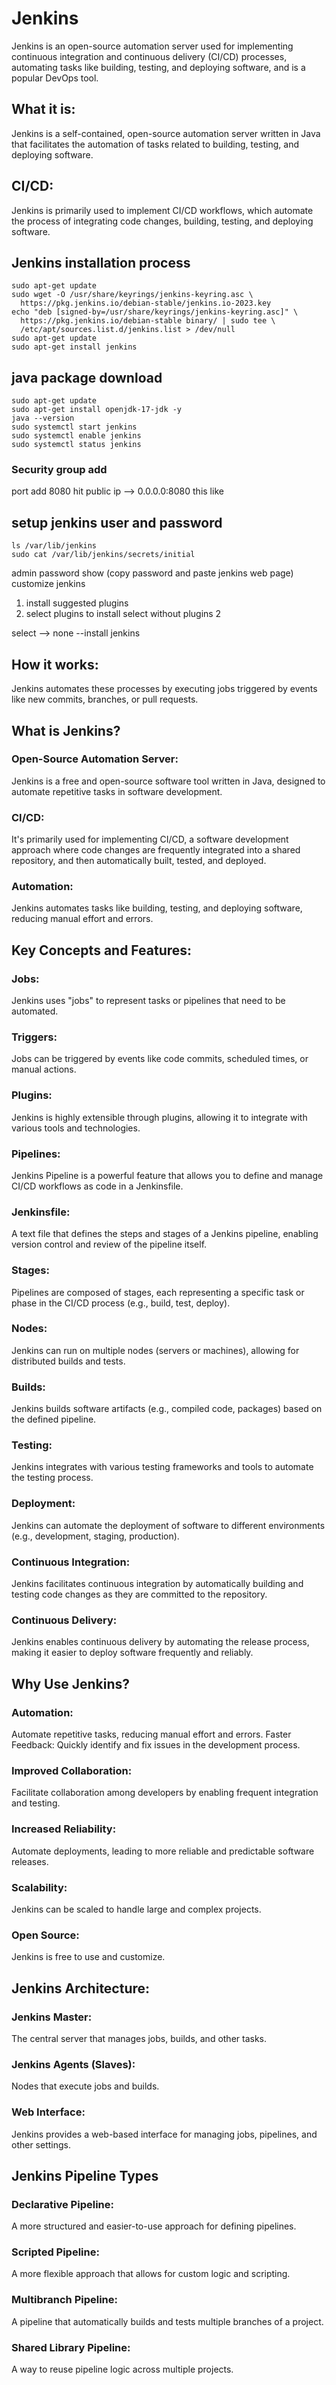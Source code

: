 # Jenkins
Jenkins is an open-source automation server used for implementing continuous integration and continuous delivery (CI/CD) processes, automating tasks like building, testing, and deploying software, and is a popular DevOps tool. 
## What it is:
Jenkins is a self-contained, open-source automation server written in Java that facilitates the automation of tasks related to building, testing, and deploying software. 
## CI/CD:
Jenkins is primarily used to implement CI/CD workflows, which automate the process of integrating code changes, building, testing, and deploying software. 

## Jenkins installation process
```
sudo apt-get update
sudo wget -O /usr/share/keyrings/jenkins-keyring.asc \
  https://pkg.jenkins.io/debian-stable/jenkins.io-2023.key
echo "deb [signed-by=/usr/share/keyrings/jenkins-keyring.asc]" \
  https://pkg.jenkins.io/debian-stable binary/ | sudo tee \
  /etc/apt/sources.list.d/jenkins.list > /dev/null
sudo apt-get update
sudo apt-get install jenkins
```

## java package download
```
sudo apt-get update
sudo apt-get install openjdk-17-jdk -y
java --version
sudo systemctl start jenkins
sudo systemctl enable jenkins
sudo systemctl status jenkins
```

### Security group add 
port add 8080 
hit public ip --> 0.0.0.0:8080 this like

## setup jenkins user and password
```
ls /var/lib/jenkins
sudo cat /var/lib/jenkins/secrets/initial
```
admin password show
(copy password and paste jenkins web page)
customize jenkins 
1. install suggested plugins
2. select plugins to install
select without plugins 2

select --> none --install jenkins


## How it works:
Jenkins automates these processes by executing jobs triggered by events like new commits, branches, or pull requests. 
## What is Jenkins?
### Open-Source Automation Server:
Jenkins is a free and open-source software tool written in Java, designed to automate repetitive tasks in software development. 
### CI/CD:
It's primarily used for implementing CI/CD, a software development approach where code changes are frequently integrated into a shared repository, and then automatically built, tested, and deployed. 
### Automation:
Jenkins automates tasks like building, testing, and deploying software, reducing manual effort and errors. 
## Key Concepts and Features:
### Jobs:
Jenkins uses "jobs" to represent tasks or pipelines that need to be automated. 
### Triggers:
Jobs can be triggered by events like code commits, scheduled times, or manual actions. 
### Plugins:
Jenkins is highly extensible through plugins, allowing it to integrate with various tools and technologies. 
### Pipelines:
Jenkins Pipeline is a powerful feature that allows you to define and manage CI/CD workflows as code in a Jenkinsfile. 
### Jenkinsfile:
A text file that defines the steps and stages of a Jenkins pipeline, enabling version control and review of the pipeline itself. 
### Stages:
Pipelines are composed of stages, each representing a specific task or phase in the CI/CD process (e.g., build, test, deploy). 
### Nodes:
Jenkins can run on multiple nodes (servers or machines), allowing for distributed builds and tests. 
### Builds:
Jenkins builds software artifacts (e.g., compiled code, packages) based on the defined pipeline. 
### Testing:
Jenkins integrates with various testing frameworks and tools to automate the testing process. 
### Deployment:
Jenkins can automate the deployment of software to different environments (e.g., development, staging, production). 
### Continuous Integration:
Jenkins facilitates continuous integration by automatically building and testing code changes as they are committed to the repository. 
### Continuous Delivery:
Jenkins enables continuous delivery by automating the release process, making it easier to deploy software frequently and reliably. 
## Why Use Jenkins?
### Automation:
Automate repetitive tasks, reducing manual effort and errors. 
Faster Feedback: Quickly identify and fix issues in the development process. 
### Improved Collaboration:
Facilitate collaboration among developers by enabling frequent integration and testing. 
### Increased Reliability: 
Automate deployments, leading to more reliable and predictable software releases. 
### Scalability: 
Jenkins can be scaled to handle large and complex projects. 
### Open Source: 
Jenkins is free to use and customize. 
## Jenkins Architecture:
### Jenkins Master: 
The central server that manages jobs, builds, and other tasks.
### Jenkins Agents (Slaves):
Nodes that execute jobs and builds.
### Web Interface: 
Jenkins provides a web-based interface for managing jobs, pipelines, and other settings. 
## Jenkins Pipeline Types
### Declarative Pipeline: 
A more structured and easier-to-use approach for defining pipelines.
### Scripted Pipeline:
A more flexible approach that allows for custom logic and scripting.
### Multibranch Pipeline:
A pipeline that automatically builds and tests multiple branches of a project.
### Shared Library Pipeline:
A way to reuse pipeline logic across multiple projects. 

